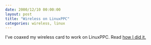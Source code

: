 ```yaml
---
date: 2000/12/10 00:00:00
layout: post
title: "Wireless on LinuxPPC"
categories: wireless, linux
---
```


I've coaxed my wireless card to work on LinuxPPC. Read [how I did it.](http://kurup.org/content/wireless.phtml)
